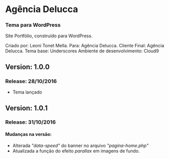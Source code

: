 # Agência Delucca
### Tema para WordPress

Site Portfólio, construído para WordPress.

Criado por: Leoni Tonet Mella.
Para: Agência Delucca.
Cliente Final: Agência Delucca.
Tema base: Underscores
Ambiente de desenvolvimento: Cloud9


## Version: 1.0.0
### Release: 28/10/2016

* Tema lançado


## Version: 1.0.1
### Release: 31/10/2016

#### Mudanças na versão:

* Alterada _"data-speed"_ do banner no arquivo _"pagina-home.php"_
* Atualizada a função do efeito _parallax_ em imagens de fundo.
